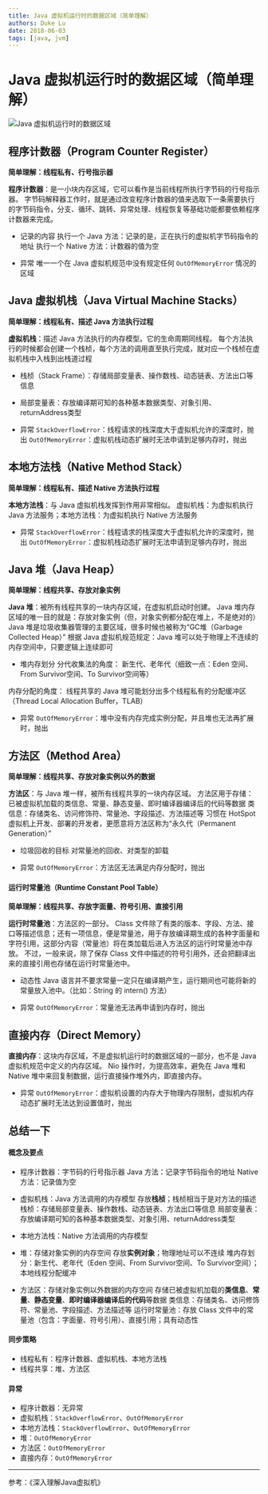 ```yaml
---
title: Java 虚拟机运行时的数据区域（简单理解）
authors: Duke Lu
date: 2018-06-03
tags: [java, jvm]
---
```


# Java 虚拟机运行时的数据区域（简单理解）

![Java 虚拟机运行时的数据区域](/img/jvm/jvm-data-area.png)

## 程序计数器（Program Counter Register）
**简单理解：线程私有、行号指示器**

**程序计数器**：是一小块内存区域，它可以看作是当前线程所执行字节码的行号指示器。
字节码解释器工作时，就是通过改变程序计数器的值来选取下一条需要执行的字节码指令，分支、循环、跳转、异常处理、线程恢复等基础功能都要依赖程序计数器来完成。

- 记录的内容
执行一个 Java 方法：记录的是，正在执行的虚拟机字节码指令的地址
执行一个 Native 方法：计数器的值为空

- 异常
唯一一个在 Java 虚拟机规范中没有规定任何 `OutOfMemoryError` 情况的区域

## Java 虚拟机栈（Java Virtual Machine Stacks）
**简单理解：线程私有、描述 Java 方法执行过程**

**虚拟机栈**：描述 Java 方法执行的内存模型。它的生命周期同线程。
每个方法执行的时候都会创建一个栈桢，每个方法的调用直至执行完成，就对应一个栈桢在虚拟机栈中入栈到出栈道过程

- 栈桢（Stack Frame）：存储局部变量表、操作数栈、动态链表、方法出口等信息

- 局部变量表：存放编译期可知的各种基本数据类型、对象引用、returnAddress类型

- 异常
`StackOverflowError`：线程请求的栈深度大于虚拟机允许的深度时，抛出
`OutOfMemoryError`：虚拟机栈动态扩展时无法申请到足够内存时，抛出

## 本地方法栈（Native Method Stack）
**简单理解：线程私有、描述 Native 方法执行过程**

**本地方法栈**：与 Java 虚拟机栈发挥到作用非常相似。
虚拟机栈：为虚拟机执行 Java 方法服务；本地方法栈：为虚拟机执行 Native 方法服务

- 异常
`StackOverflowError`：线程请求的栈深度大于虚拟机允许的深度时，抛出
`OutOfMemoryError`：虚拟机栈动态扩展时无法申请到足够内存时，抛出

## Java 堆（Java Heap）
**简单理解：线程共享、存放对象实例**

**Java 堆**：被所有线程共享的一块内存区域，在虚拟机启动时创建。
Java 堆内存区域的唯一目的就是：存放对象实例（但，对象实例都分配在堆上，不是绝对的）
Java 堆是垃圾收集器管理的主要区域，很多时候也被称为“GC堆（Garbage Collected Heap）”
根据 Java 虚拟机规范规定：Java 堆可以处于物理上不连续的内存空间中，只要逻辑上连续即可

- 堆内存划分
分代收集法的角度：
新生代、老年代（细致一点：Eden 空间、From Survivor空间、To Survivor空间等）

内存分配的角度：
线程共享的 Java 堆可能划分出多个线程私有的分配缓冲区（Thread Local Allocation Buffer，TLAB）

- 异常
`OutOfMemoryError`：堆中没有内存完成实例分配，并且堆也无法再扩展时，抛出

## 方法区（Method Area）
**简单理解：线程共享、存放对象实例以外的数据**

**方法区**：与 Java 堆一样，被所有线程共享的一块内存区域。
方法区用于存储：已被虚拟机加载的类信息、常量、静态变量、即时编译器编译后的代码等数据
类信息：存储类名、访问修饰符、常量池、字段描述、方法描述等
习惯在 HotSpot 虚拟机上开发、部署的开发者，更愿意将方法区称为“永久代（Permanent Generation）”

- 垃圾回收的目标
对常量池的回收、对类型的卸载

- 异常
`OutOfMemoryError`：方法区无法满足内存分配时，抛出

#### 运行时常量池（Runtime Constant Pool Table）
**简单理解：线程共享、存放字面量、符号引用、直接引用**

**运行时常量池**：方法区的一部分。
Class 文件除了有类的版本、字段、方法、接口等描述信息；还有一项信息，便是常量池，用于存放编译期生成的各种字面量和字符引用，这部分内容（常量池）将在类加载后进入方法区的运行时常量池中存放。
不过，一般来说，除了保存 Class 文件中描述的符号引用外，还会把翻译出来的直接引用也存储在运行时常量池中。

- 动态性
Java 语言并不要求常量一定只在编译期产生，运行期间也可能将新的常量放入池中。（比如：String 的 intern() 方法）

- 异常
`OutOfMemoryError`：常量池无法再申请到内存时，抛出

## 直接内存（Direct Memory）
**直接内存**：这块内存区域，不是虚拟机运行时的数据区域的一部分，也不是 Java 虚拟机规范中定义的内存区域。
Nio 操作时，为提高效率，避免在 Java 堆和 Native 堆中来回复制数据，运行直接操作堆外内，即直接内存。

- 异常
`OutOfMemoryError`：虚拟机设置的内存大于物理内存限制，虚拟机内存动态扩展时无法达到设置值时，抛出

## 总结一下
#### 概念及要点
- 程序计数器：字节码的行号指示器
Java 方法：记录字节码指令的地址
Native 方法：记录值为空

- 虚拟机栈：Java 方法调用的内存模型
存放**栈桢**；栈桢相当于是对方法的描述
栈桢：存储局部变量表、操作数栈、动态链表、方法出口等信息
局部变量表：存放编译期可知的各种基本数据类型、对象引用、returnAddress类型

- 本地方法栈：Native 方法调用的内存模型

- 堆：存储对象实例的内存空间
存放**实例对象**；物理地址可以不连续
堆内存划分：新生代、老年代（Eden 空间、From Survivor空间、To Survivor空间）；本地线程分配缓冲

- 方法区：存储对象实例以外数据的内存空间
存储已被虚拟机加载的**类信息**、**常量**、**静态变量**、**即时编译器编译后的代码**等数据
类信息：存储类名、访问修饰符、常量池、字段描述、方法描述等
运行时常量池：存放 Class 文件中的常量池（包含：字面量、符号引用）、直接引用；具有动态性


#### 同步策略
- 线程私有：程序计数器、虚拟机栈、本地方法栈
- 线程共享：堆、方法区

#### 异常
- 程序计数器：无异常
- 虚拟机栈：`StackOverflowError`、`OutOfMemoryError`
- 本地方法栈：`StackOverflowError`、`OutOfMemoryError`
- 堆：`OutOfMemoryError`
- 方法区：`OutOfMemoryError`
- 直接内存：`OutOfMemoryError`

---

参考：《深入理解Java虚拟机》